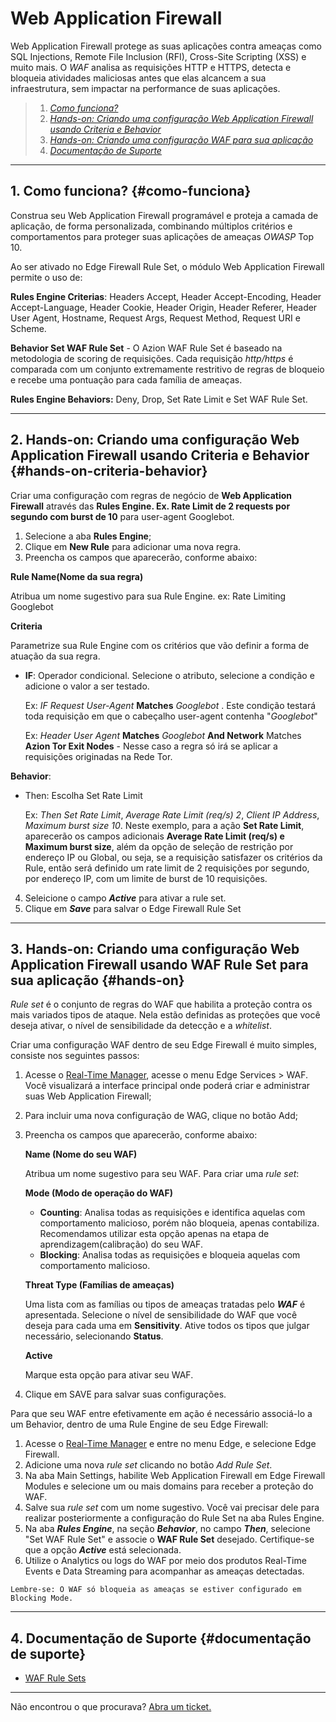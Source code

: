 # Web Application Firewall

Web Application Firewall protege as suas aplicações contra ameaças como SQL Injections, Remote File Inclusion (RFI), Cross-Site Scripting (XSS) e muito mais. O *WAF* analisa as requisições HTTP e HTTPS, detecta e bloqueia atividades maliciosas antes que elas alcancem a sua infraestrutura, sem impactar na performance de suas aplicações.

> 1. *[Como funciona?](#como-funciona)*
> 2. *[Hands-on: Criando uma configuração Web Application Firewall usando Criteria e Behavior](#hands-on-criteria-behavior)*
> 2. *[Hands-on: Criando uma configuração WAF para sua aplicação](#hands-on)*
> 3. *[Documentação de Suporte](#documentacao-de-suporte)*

---

## 1. Como funciona? {#como-funciona}

Construa seu Web Application Firewall programável e proteja a camada de aplicação, de forma personalizada, combinando múltiplos critérios e comportamentos para proteger suas aplicações de ameaças *OWASP* Top 10. 

Ao ser ativado no Edge Firewall Rule Set, o módulo Web Application Firewall permite o uso de:

**Rules Engine Criterias**: Headers Accept, Header Accept-Encoding, Header Accept-Language, Header Cookie, Header Origin, Header Referer, Header User Agent, Hostname, Request Args, Request Method, Request URI e Scheme.

**Behavior Set WAF Rule Set** - O Azion WAF Rule Set é baseado na metodologia de scoring de requisições. Cada requisição *http/https* é comparada com um conjunto extremamente restritivo de regras de bloqueio e recebe uma pontuação para cada família de ameaças.

**Rules Engine Behaviors:** Deny, Drop, Set Rate Limit e Set WAF Rule Set.

---
## 2. Hands-on: Criando uma configuração Web Application Firewall usando Criteria e Behavior {#hands-on-criteria-behavior}

Criar uma configuração com regras de negócio de **Web Application Firewall** através das **Rules Engine. Ex. Rate Limit de 2 requests por segundo com burst de 10** para user-agent Googlebot.

1. Selecione a aba **Rules Engine**;
2. Clique em **New Rule** para adicionar uma nova regra.
3. Preencha os campos que aparecerão, conforme abaixo:

**Rule Name(Nome da sua regra)**

Atribua um nome sugestivo para sua Rule Engine. ex: Rate Limiting Googlebot

**Criteria**

Parametrize sua Rule Engine com os critérios que vão definir a forma de atuação da sua regra. 

- **IF**: Operador condicional. Selecione o atributo, selecione a condição e adicione o valor a ser testado.
    
    Ex: *IF Request User-Agent* **Matches** *Googlebot* . Este condição testará toda requisição em que o cabeçalho user-agent contenha "*Googlebot*"

    Ex: *Header User Agent* **Matches** *Googlebot* **And Network** Matches **Azion Tor Exit Nodes** - Nesse caso a regra só irá se aplicar a requisições originadas na Rede Tor.

**Behavior**:

- Then: Escolha Set Rate Limit

    Ex: *Then* *Set Rate Limit*, *Average Rate* *Limit* *(req/s) 2*, *Client IP Address*, *Maximum burst size 10*. Neste exemplo, para a ação **Set Rate Limit**, aparecerão os  campos adicionais **Average Rate Limit (req/s) e Maximum burst size**, além da opção de seleção de restrição por endereço IP ou Global, ou seja, se a requisição satisfazer os critérios da Rule, então será definido um rate limit de 2 requisições por segundo, por endereço IP, com um limite de burst de 10 requisições.

4. Seleicione o campo ***Active*** para ativar a rule set.
5. Clique em ***Save*** para salvar o Edge Firewall Rule Set

---

## 3. Hands-on: Criando uma configuração Web Application Firewall usando WAF Rule Set para sua aplicação {#hands-on}

_Rule set_ é o conjunto de regras do WAF que habilita a proteção contra os mais variados tipos de ataque. Nela estão definidas as proteções que você deseja ativar, o nível de sensibilidade da detecção e a _whitelist_.

Criar uma configuração WAF dentro de seu Edge Firewall é muito simples, consiste nos seguintes passos:

1. Acesse o [Real-Time Manager](https://manager.azion.com/), acesse o menu Edge Services > WAF. Você visualizará a interface principal onde poderá criar e administrar suas Web Application Firewall;
2. Para incluir uma nova configuração de WAG, clique no botão Add;
3. Preencha os campos que aparecerão, conforme abaixo:
    
    **Name (Nome do seu WAF)**
    
    Atribua um nome sugestivo para seu WAF.
Para criar uma _rule set_:

    **Mode (Modo de operação do WAF)**

   - **Counting**: Analisa todas as requisições e identifica aquelas com comportamento malicioso, porém não bloqueia, apenas contabiliza. Recomendamos utilizar esta opção apenas na etapa de aprendizagem(calibração) do seu WAF.
   - **Blocking**: Analisa todas as requisições e bloqueia aquelas com comportamento malicioso.

    **Threat Type (Famílias de ameaças)**

    Uma lista com as famílias ou tipos de ameaças tratadas pelo ***WAF*** é apresentada. Selecione o nível de sensibilidade do WAF que você deseja para cada uma em **Sensitivity**. Ative todos os tipos que julgar necessário, selecionando **Status**.

    **Active**

    Marque esta opção para ativar seu WAF.

4. Clique em SAVE para salvar suas configurações.

Para que seu WAF entre efetivamente em ação é necessário associá-lo a um Behavior, dentro de uma Rule Engine de seu Edge Firewall:

1.  Acesse o [Real-Time Manager](https://manager.azion.com/) e entre no menu Edge, e selecione Edge Firewall.
2.  Adicione uma nova _rule set_ clicando no botão _Add Rule Set_.
3.  Na aba Main Settings, habilite Web Application Firewall em Edge Firewall Modules e selecione um ou mais domains para receber a proteção do WAF.
4.  Salve sua _rule set_ com um nome sugestivo. Você vai precisar dele para realizar posteriormente a configuração do Rule Set na aba Rules Engine.
5.  Na aba ***Rules Engine***, na seção ***Behavior***, no campo ***Then***,  selecione "Set WAF Rule Set" e associe o **WAF Rule Set** desejado. Certifique-se que a opção ***Active*** está selecionada.
6. Utilize o Analytics ou logs do WAF por meio dos produtos Real-Time Events e Data Streaming para acompanhar as ameaças detectadas.

~~~
Lembre-se: O WAF só bloqueia as ameaças se estiver configurado em Blocking Mode.
~~~
---

## 4. Documentação de Suporte {#documentação de suporte}

- [WAF Rule Sets](https://www.azion.com/pt-br/docs/produtos/edge-firewall/web-application-firewall/waf-rule-sets)

---

Não encontrou o que procurava? [Abra um ticket.](https://tickets.azion.com/)